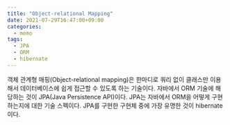 ```yaml
---
title: "Object-relational Mapping"
date: 2021-07-29T16:47:00+09:00
categories:
  - memo
tags:
  - JPA
  - ORM
  - hibernate
---
```


객체 관계형 매핑(Object-relational mapping)은 한마디로 쿼리 없이 클래스만 이용해서 데이터베이스에 쉽게 접근할 수 있도록 하는 기술이다. 자바에서 ORM 기술에 해당하는 것이 JPA(Java Persistence API)이다. JPA는 자바에서 ORM을 어떻게 구현하는지에 대한 기술 스펙이다. JPA를 구현한 구현체 중에 가장 유명한 것이 hibernate이다. 